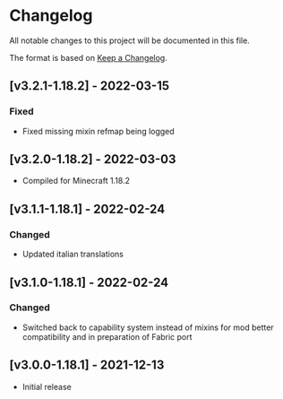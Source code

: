 # Changelog
All notable changes to this project will be documented in this file.

The format is based on [Keep a Changelog].

## [v3.2.1-1.18.2] - 2022-03-15
### Fixed
- Fixed missing mixin refmap being logged

## [v3.2.0-1.18.2] - 2022-03-03
- Compiled for Minecraft 1.18.2

## [v3.1.1-1.18.1] - 2022-02-24
### Changed
- Updated italian translations

## [v3.1.0-1.18.1] - 2022-02-24
### Changed
- Switched back to capability system instead of mixins for mod better compatibility and in preparation of Fabric port

## [v3.0.0-1.18.1] - 2021-12-13
- Initial release

[Keep a Changelog]: https://keepachangelog.com/en/1.0.0/
